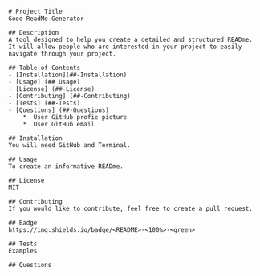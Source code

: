 
    # Project Title
    Good ReadMe Generator

    ## Description
    A tool designed to help you create a detailed and structured READme. It will allow people who are interested in your project to easily navigate through your project.

    ## Table of Contents
    - [Installation](##-Installation)
    - [Usage] (## Usage)
    - [License] (##-License)
    - [Contributing] (##-Contributing)
    - [Tests] (##-Tests)
    - [Questions] (##-Questions)
        *  User GitHub profie picture
        *  User GitHub email
    
    ## Installation
    You will need GitHub and Terminal.

    ## Usage
    To create an informative READme.

    ## License
    MIT

    ## Contributing
    If you would like to contribute, feel free to create a pull request.

    ## Badge
    https://img.shields.io/badge/<README>-<100%>-<green>

    ## Tests
    Examples

    ## Questions
    
    